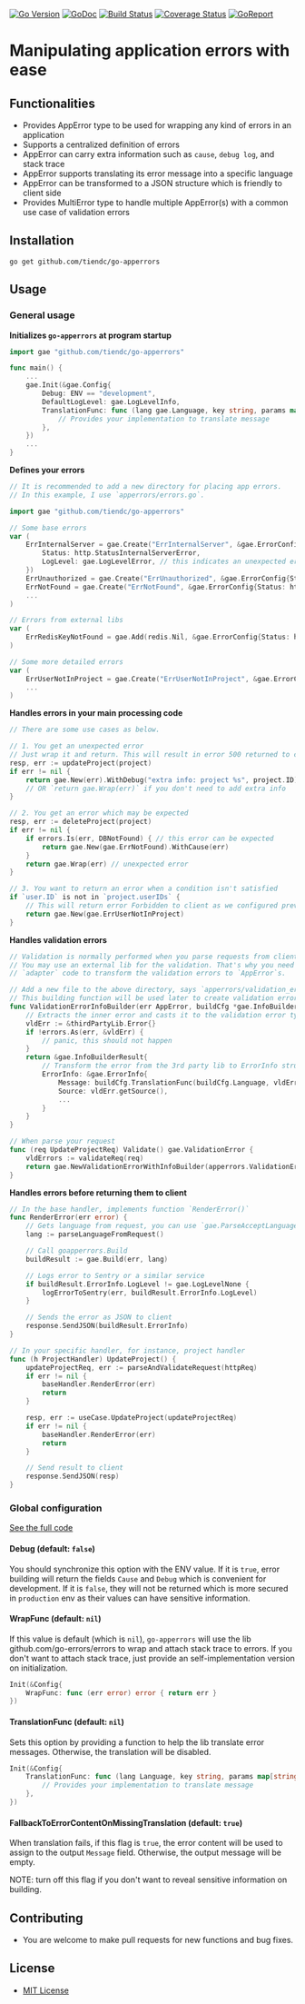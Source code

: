 [![Go Version][gover-img]][gover] [![GoDoc][doc-img]][doc] [![Build Status][ci-img]][ci] [![Coverage Status][cov-img]][cov] [![GoReport][rpt-img]][rpt]

# Manipulating application errors with ease

## Functionalities

- Provides AppError type to be used for wrapping any kind of errors in an application
- Supports a centralized definition of errors
- AppError can carry extra information such as `cause`, `debug log`, and stack trace
- AppError supports translating its error message into a specific language
- AppError can be transformed to a JSON structure which is friendly to client side
- Provides MultiError type to handle multiple AppError(s) with a common use case of validation errors

## Installation

```shell
go get github.com/tiendc/go-apperrors
```

## Usage

### General usage

**Initializes `go-apperrors` at program startup**

```go
import gae "github.com/tiendc/go-apperrors"

func main() {
    ...
    gae.Init(&gae.Config{
        Debug: ENV == "development",
        DefaultLogLevel: gae.LogLevelInfo,
        TranslationFunc: func (lang gae.Language, key string, params map[string]any) {
            // Provides your implementation to translate message
        },
    })
    ...
}
```

**Defines your errors**

```go
// It is recommended to add a new directory for placing app errors.
// In this example, I use `apperrors/errors.go`.

import gae "github.com/tiendc/go-apperrors"

// Some base errors
var (
    ErrInternalServer = gae.Create("ErrInternalServer", &gae.ErrorConfig{
        Status: http.StatusInternalServerError,
        LogLevel: gae.LogLevelError, // this indicates an unexpected error
    })
    ErrUnauthorized = gae.Create("ErrUnauthorized", &gae.ErrorConfig{Status: http.StatusUnauthorized})
    ErrNotFound = gae.Create("ErrNotFound", &gae.ErrorConfig{Status: http.StatusNotFound})
    ...
)

// Errors from external libs
var (
    ErrRedisKeyNotFound = gae.Add(redis.Nil, &gae.ErrorConfig{Status: http.StatusNotFound})
)

// Some more detailed errors
var (
    ErrUserNotInProject = gae.Create("ErrUserNotInProject", &gae.ErrorConfig{Status: http.StatusForbidden})
    ...
)
```

**Handles errors in your main processing code**

```go
// There are some use cases as below.

// 1. You get an unexpected error
// Just wrap it and return. This will result in error 500 returned to client.
resp, err := updateProject(project)
if err != nil {
    return gae.New(err).WithDebug("extra info: project %s", project.ID)
    // OR `return gae.Wrap(err)` if you don't need to add extra info
}

// 2. You get an error which may be expected
resp, err := deleteProject(project)
if err != nil {
    if errors.Is(err, DBNotFound) { // this error can be expected
        return gae.New(gae.ErrNotFound).WithCause(err)
    }
    return gae.Wrap(err) // unexpected error
}

// 3. You want to return an error when a condition isn't satisfied
if `user.ID` is not in `project.userIDs` {
    // This will return error Forbidden to client as we configured previously
    return gae.New(gae.ErrUserNotInProject)
}
```

**Handles validation errors**

```go
// Validation is normally performed when you parse requests from client.
// You may use an external lib for the validation. That's why you need to make
// `adapter` code to transform the validation errors to `AppError`s.

// Add a new file to the above directory, says `apperrors/validation_errors.go`.
// This building function will be used later to create validation error.
func ValidationErrorInfoBuilder(err AppError, buildCfg *gae.InfoBuilderConfig) *gae.InfoBuilderResult {
    // Extracts the inner error and casts it to the validation error type you use
    vldErr := &thirdPartyLib.Error{}
    if !errors.As(err, &vldErr) {
        // panic, this should not happen
    }
    return &gae.InfoBuilderResult{
        // Transform the error from the 3rd party lib to ErrorInfo struct
        ErrorInfo: &gae.ErrorInfo{
            Message: buildCfg.TranslationFunc(buildCfg.Language, vldErr.getMessage(), err.Params()),
            Source: vldErr.getSource(),
            ...
        }
    }
}

// When parse your request
func (req UpdateProjectReq) Validate() gae.ValidationError {
    vldErrors := validateReq(req)
    return gae.NewValidationErrorWithInfoBuilder(apperrors.ValidationErrorInfoBuilder, vldErrors...)
}
```

**Handles errors before returning them to client**

```go
// In the base handler, implements function `RenderError()`
func RenderError(err error) {
    // Gets language from request, you can use `gae.ParseAcceptLanguage()`
    lang := parseLanguageFromRequest()

    // Call goapperrors.Build
    buildResult := gae.Build(err, lang)

    // Logs error to Sentry or a similar service
    if buildResult.ErrorInfo.LogLevel != gae.LogLevelNone {
        logErrorToSentry(err, buildResult.ErrorInfo.LogLevel)
    }

    // Sends the error as JSON to client
    response.SendJSON(buildResult.ErrorInfo)
}

// In your specific handler, for instance, project handler
func (h ProjectHandler) UpdateProject() {
    updateProjectReq, err := parseAndValidateRequest(httpReq)
    if err != nil {
        baseHandler.RenderError(err)
        return
    }

    resp, err := useCase.UpdateProject(updateProjectReq)
    if err != nil {
        baseHandler.RenderError(err)
        return
    }

    // Send result to client
    response.SendJSON(resp)
}
```

### Global configuration

[See the full code](config.go)

#### Debug (default: `false`)

You should synchronize this option with the ENV value. If it is `true`, error building will
return the fields `Cause` and `Debug` which is convenient for development. If it is `false`,
they will not be returned which is more secured in `production` env as their values can
have sensitive information.

#### WrapFunc (default: `nil`)

If this value is default (which is `nil`), `go-apperrors` will use the lib github.com/go-errors/errors
to wrap and attach stack trace to errors. If you don't want to attach stack trace, just provide an
self-implementation version on initialization.

```go
Init(&Config{
    WrapFunc: func (err error) error { return err }
})
```

#### TranslationFunc (default: `nil`)

Sets this option by providing a function to help the lib translate error messages. Otherwise,
the translation will be disabled.

```go
Init(&Config{
    TranslationFunc: func (lang Language, key string, params map[string]any) {
        // Provides your implementation to translate message
    },
})
```

#### FallbackToErrorContentOnMissingTranslation (default: `true`)

When translation fails, if this flag is `true`, the error content will be used to assign to
the output `Message` field. Otherwise, the output message will be empty.

NOTE: turn off this flag if you don't want to reveal sensitive information on building.

## Contributing

- You are welcome to make pull requests for new functions and bug fixes.

## License

- [MIT License](LICENSE)

[doc-img]: https://pkg.go.dev/badge/github.com/tiendc/go-apperrors
[doc]: https://pkg.go.dev/github.com/tiendc/go-apperrors
[gover-img]: https://img.shields.io/badge/Go-%3E%3D%201.20-blue
[gover]: https://img.shields.io/badge/Go-%3E%3D%201.20-blue
[ci-img]: https://github.com/tiendc/go-apperrors/actions/workflows/go.yml/badge.svg
[ci]: https://github.com/tiendc/go-apperrors/actions/workflows/go.yml
[cov-img]: https://codecov.io/gh/tiendc/go-apperrors/branch/main/graph/badge.svg
[cov]: https://codecov.io/gh/tiendc/go-apperrors
[rpt-img]: https://goreportcard.com/badge/github.com/tiendc/go-apperrors
[rpt]: https://goreportcard.com/report/github.com/tiendc/go-apperrors

